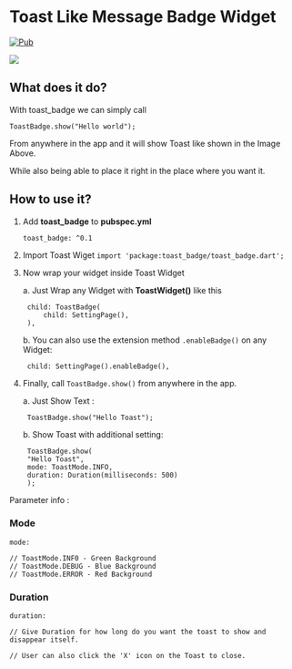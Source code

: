 # Toast Like Message Badge Widget

[![Pub](https://img.shields.io/pub/v/toast_badge.svg)](https://pub.dartlang.org/packages/flutter_slidable)


![](arts/toast_badge.gif)


## What does it do?

With toast_badge we can simply call 

    ToastBadge.show("Hello world");
From anywhere in the app and it will show Toast like shown in the Image Above.

While also being able to place it right in the place where you want it.

## How to use it?

1. Add **toast_badge** to **pubspec.yml**
   
   `toast_badge: ^0.1`


2. Import Toast Wiget
    `import 'package:toast_badge/toast_badge.dart';`

3. Now wrap your widget inside Toast Widget
   
   a. Just Wrap any Widget with **ToastWidget()** like this 

        child: ToastBadge(
            child: SettingPage(),
        ),

    b. You can also use the extension method `.enableBadge()` on any Widget:

        child: SettingPage().enableBadge(),


4. Finally, call `ToastBadge.show()` from anywhere in the app.
    
    a.  Just Show Text :

        ToastBadge.show("Hello Toast");
    
    b. Show Toast with additional setting: 

        ToastBadge.show(
        "Hello Toast",
        mode: ToastMode.INFO,
        duration: Duration(milliseconds: 500)
        );


Parameter info : 

### Mode

    mode:

    // ToastMode.INF0 - Green Background
    // ToastMode.DEBUG - Blue Background
    // ToastMode.ERROR - Red Background



### Duration
    duration:

    // Give Duration for how long do you want the toast to show and disappear itself.

    // User can also click the 'X' icon on the Toast to close.